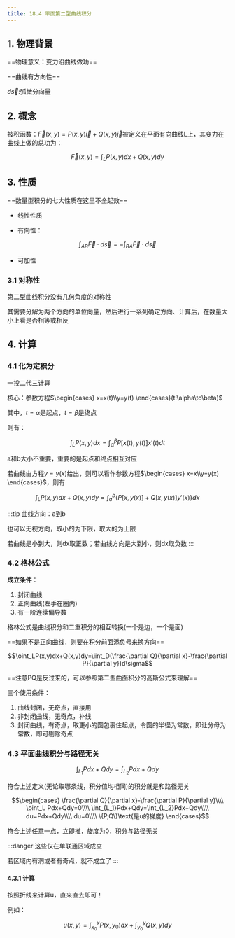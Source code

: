 ```yaml
---
title: 18.4 平面第二型曲线积分
---
```


## 1. 物理背景

==物理意义：变力沿曲线做功==

==曲线有方向性==

$d\vec{s}$:弧微分向量

## 2. 概念

被积函数：$\vec{F}(x,y)=P(x,y)\vec{i}+Q(x,y)\vec{j}$被定义在平面有向曲线L上，其变力在曲线上做的总功为：

$$\vec{F}(x,y)=\int_LP(x,y)dx+Q(x,y)dy$$

## 3. 性质

==数量型积分的七大性质在这里不全起效==

+ 线性性质

+ 有向性：

$$\int_{AB}\vec{F}·d\vec{s}=-\int_{BA}\vec{F}·d\vec{s}$$

+ 可加性


### 3.1 对称性

第二型曲线积分没有几何角度的对称性

其需要分解为两个方向的单位向量，然后进行一系列确定方向、计算后，在数量大小上看是否相等或相反

## 4. 计算

### 4.1 化为定积分

一投二代三计算

核心：参数方程$\begin{cases}
    x=x(t)\\y=y(t)
\end{cases}(t:\alpha\to\beta)$

其中，$t=\alpha$是起点，$t=\beta$是终点

则有：

$$\int_LP(x,y)dx=\int_\alpha^\beta P[x(t),y(t)]x'(t)dt$$

a和b大小不重要，重要的是起点和终点相互对应

若曲线由方程$y=y(x)$给出，则可以看作参数方程$\begin{cases}
    x=x\\y=y(x)
\end{cases}$，则有

$$\int_LP(x,y)dx+Q(x,y)dy=\int_a^b\{P[x,y(x)]+Q[x,y(x)]y'(x)\}dx$$

:::tip
曲线方向：a到b

也可以无视方向，取小的为下限，取大的为上限

若曲线是小到大，则dx取正数；若曲线方向是大到小，则dx取负数
:::

### 4.2 格林公式

**成立条件**：
1. 封闭曲线
2. 正向曲线(左手在圈内)
3. 有一阶连续偏导数

格林公式是曲线积分和二重积分的相互转换(一个是边，一个是面)

==如果不是正向曲线，则要在积分前面添负号来换方向==

$$\oint_LP(x,y)dx+Q(x,y)dy=\iint_D(\frac{\partial Q}{\partial x}-\frac{\partial P}{\partial y})d\sigma$$

==注意PQ是反过来的，可以参照第二型曲面积分的高斯公式来理解==

三个使用条件：

1. 曲线封闭，无奇点，直接用
2. 非封闭曲线，无奇点，补线
3. 封闭曲线，有奇点，取更小的圆包裹住起点，令圆的半径为常数，即让分母为常数，即可剔除奇点

### 4.3 平面曲线积分与路径无关

$$\int_{L_1}Pdx+Qdy=\int_{L_2}Pdx+Qdy$$

符合上述定义(无论取哪条线，积分值均相同)的积分就是和路径无关

$$\begin{cases}
    \frac{\partial Q}{\partial x}-\frac{\partial P}{\partial y}\\\\
    \oint_L Pdx+Qdy=0\\\\
    \int_{L_1}Pdx+Qdy=\int_{L_2}Pdx+Qdy\\\\
    du=Pdx+Qdy\\\\
    du=0\\\\
    \{P,Q\}\text{是u的梯度}
\end{cases}$$

符合上述任意一点，立即推，旋度为0，积分与路径无关

:::danger
这些仅在单联通区域成立

若区域内有洞或者有奇点，就不成立了
:::

#### 4.3.1 计算

按照折线来计算u，直来直去即可！

例如：

$$u(x,y)=\int_{x_0}^xP(x,y_0)dx+\int_{y_0}^yQ(x,y)dy$$














